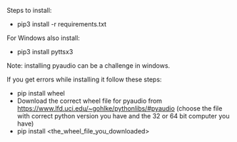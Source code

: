 Steps to install:
- pip3 install -r requirements.txt

For Windows also install:
- pip3 install pyttsx3

Note: installing pyaudio can be a challenge in windows.

If you get errors while installing it follow these steps:
- pip install wheel
- Download the correct wheel file for pyaudio from
  https://www.lfd.uci.edu/~gohlke/pythonlibs/#pyaudio
  (choose the file with correct python version you have and
  the 32 or 64 bit computer you have)
- pip install <the_wheel_file_you_downloaded>
